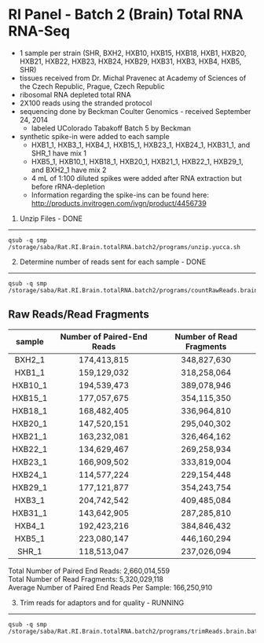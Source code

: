 RI Panel - Batch 2 (Brain) Total RNA RNA-Seq
========================================================

* 1 sample per strain (SHR, BXH2, HXB10, HXB15, HXB18, HXB1, HXB20, HXB21, HXB22, HXB23, HXB24, HXB29, HXB31, HXB3, HXB4, HXB5, SHR)
* tissues received from Dr. Michal Pravenec at Academy of Sciences of the Czech Republic, Prague, Czech Republic
* ribosomal RNA depleted total RNA
* 2X100 reads using the stranded protocol
* sequencing done by Beckman Coulter Genomics - received September 24, 2014
  * labeled UColorado Tabakoff Batch 5 by Beckman
* synthetic spike-in were added to each sample 
  * HXB1_1, HXB3_1, HXB4_1, HXB15_1, HXB23_1, HXB24_1, HXB31_1, and SHR_1 have mix 1
  * HXB5_1, HXB10_1, HXB18_1, HXB20_1, HXB21_1, HXB22_1, HXB29_1, and BXH2_1 have mix 2
  * 4 mL of 1:100 diluted spikes were added after RNA extraction but before rRNA-depletion
  * Information regarding the spike-ins can be found here: http://products.invitrogen.com/ivgn/product/4456739

1. Unzip Files - DONE
---------------
```
qsub -q smp /storage/saba/Rat.RI.Brain.totalRNA.batch2/programs/unzip.yucca.sh
```

2. Determine number of reads sent for each sample - DONE
-------------------------------------------------
```
qsub -q smp /storage/saba/Rat.RI.Brain.totalRNA.batch2/programs/countRawReads.brain.batch2.sh
```




Raw Reads/Read Fragments
---------------------------

| sample  | Number of Paired-End Reads | Number of Read Fragments |
|:-------:|:--------------------------:|:------------------------:|
| BXH2_1  |        174,413,815         |       348,827,630        |
| HXB1_1  |        159,129,032         |       318,258,064        |
| HXB10_1 |        194,539,473         |       389,078,946        |
| HXB15_1 |        177,057,675         |       354,115,350        |
| HXB18_1 |        168,482,405         |       336,964,810        |
| HXB20_1 |        147,520,151         |       295,040,302        |
| HXB21_1 |        163,232,081         |       326,464,162        |
| HXB22_1 |        134,629,467         |       269,258,934        |
| HXB23_1 |        166,909,502         |       333,819,004        |
| HXB24_1 |        114,577,224         |       229,154,448        |
| HXB29_1 |        177,121,877         |       354,243,754        |
| HXB3_1  |        204,742,542         |       409,485,084        |
| HXB31_1 |        143,642,905         |       287,285,810        |
| HXB4_1  |        192,423,216         |       384,846,432        |
| HXB5_1  |        223,080,147         |       446,160,294        |
|  SHR_1  |        118,513,047         |       237,026,094        |


Total Number of Paired End Reads: 2,660,014,559  
Total Number of Read Fragments:  5,320,029,118  
Average Number of Paired End Reads Per Sample: 166,250,910  

3. Trim reads for adaptors and for quality - RUNNING
---------------

```
qsub -q smp /storage/saba/Rat.RI.Brain.totalRNA.batch2/programs/trimReads.brain.batch2.sh
```
